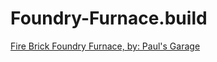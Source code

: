 # Foundry-Furnace.build
[Fire Brick Foundry Furnace, by: Paul's Garage](https://www.youtube.com/playlist?list=PL-aAeRpJou33_OgfiswtNHgbAA70z8ML4)
